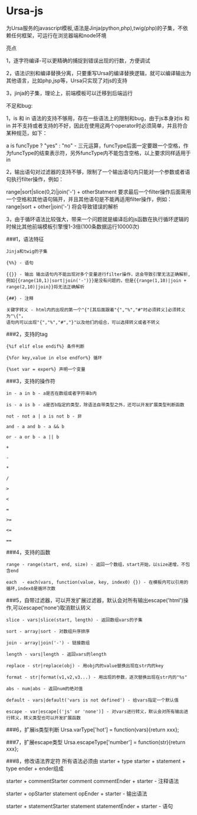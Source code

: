Ursa-js
=======

为Ursa服务的javascript模板,语法是Jinja(python,php),twig(php)的子集，不依赖任何框架，可运行在浏览器端和node环境

亮点

1，逐字符编译-可以更精确的捕捉到错误出现的行数，方便调试

2，语法识别和编译替换分离，只要重写Ursa的编译替换逻辑，就可以编译输出为其他语言，比如php,jsp等，Ursa只实现了对js的支持

3，jinja的子集，理论上，前端模板可以迁移到后端运行

不足和bug:

1，is 和 in 语法的支持不够用，存在一些语法上的限制和bug，由于js本身对is 和 in 并不支持或者支持的不好，因此在使用这两个operator时必须简单，并且符合某种规范，如下：

   a is funcType ? "yes" : "no" - 三元运算，funcType后面一定要跟一个空格，作为funcType的结束表示符，另外funcType内不能包含空格，以上要求同样适用于in
    
2，输出语句对过滤器的支持不够，限制了一个输出语句内只能对一个参数或者语句执行filter操作，例如：

   range|sort|slice(0,2)|join('-') + otherStatment 要求最后一个filter操作后面需用一个空格和其他语句隔开，并且其他语句是不能再适用filter操作，例如：
   range|sort + other|join('-') 将会导致错误的解析

3，由于循环语法比较强大，带来一个问题就是编译后的js函数在执行循环逻辑的时候比其他前端模板引擎慢1-3倍(100条数据运行10000次)

###1，语法特征

    Jinja和twig的子集

    {%%} - 语句

    {{}} - 输出 输出语句内不能出现对多个变量进行filter操作，这会导致引擎无法正确解析,
    例如{{range(10,1)|sort|join('-')}}是没有问题的，但是{{range(1,10)|join + range(2,10)|join}}将无法正确解析

    {##} - 注释
   
    关键字转义 - html内的出现的第一个"{"[其后面跟着"{","%","#"时必须转义]必须转义为"\{"，
    语句内可以出现"{","%","#","}"以及他们的组合，可以选择转义或者不转义

###2，支持的tag

    {%if elif else endif%} 条件判断

    {%for key,value in else endfor%} 循环

    {%set var = exper%} 声明一个变量

###3，支持的操作符

    in - a in b - a是否在数组或者字符串b内 

    is - a is b - a是否b指定的类型，除语法自带类型之外，还可以开发扩展类型判断函数

    not - not a | a is not b - 非

    and - a and b - a && b

    or - a or b - a || b

    +

    -

    *

    /

    >

    <

    =

    >=

    <=

    ==

###4，支持的函数

    range - range(start, end, size) - 返回一个数组，start开始，以size递增，不包含end

    each  - each(vars, function(value, key, index0) {}) - 在模板内可以引用的循环,index0是循环次数

###5，自带过滤器，可以开发扩展过滤器，默认会对所有输出escape('html')操作,可以escape('none')取消默认转义

    slice - vars|slice(start, length) - 返回数组vars的子集

    sort - array|sort - 对数组升序排序

    join - array|join('-') - 链接数组

    length - vars|length - 返回vars的length

    replace - str|replace(obj) - 用obj内的value替换出现在str内的key

    format - str|format(v1,v2,v3...) - 用出现的参数，逐次替换出现在str内的"%s"

    abs - num|abs - 返回num的绝对值

    default - vars|default('vars is not defined') - 给vars指定一个默认值

    escape - var|escape[('js' or 'none')] - 对vars进行转义，默认会对所有输出进行转义，转义类型也可以开发扩展函数
    
###6，扩展is类型判断 Ursa.varType['hot'] = function(vars){return xxx};

###7，扩展escape类型 Ursa.escapeType['number'] = function(str){return xxx};

###8，修改语法界定符 所有语法必须由 starter + type starter + statement + type ender + ender组成

   starter + commentStarter comment commentEnder + starter - 注释语法
   
   starter + opStarter statement opEnder + starter - 输出语法
   
   starter + statementStarter statement statementEnder + starter - 语句





